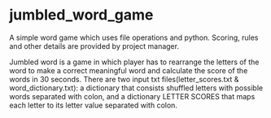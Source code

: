 # jumbled_word_game
A simple word game which uses file operations and python. Scoring, rules and other details are provided by project manager.

Jumbled word is a game in which player has to rearrange the letters of the word to make a correct meaningful word and calculate the score of the words in 30 seconds.
There are two input txt files(letter_scores.txt & word_dictionary.txt): a dictionary that consists shuffled letters with possible words separated with colon, and a dictionary LETTER SCORES that maps each letter to its letter value separated with colon.
